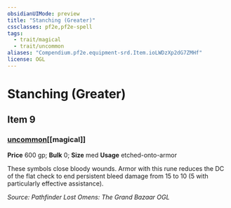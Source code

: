 ```yaml
---
obsidianUIMode: preview
title: "Stanching (Greater)"
cssclasses: pf2e,pf2e-spell
tags:
  - trait/magical
  - trait/uncommon
aliases: "Compendium.pf2e.equipment-srd.Item.ioLWDzXp2dG7ZMHf"
license: OGL
---
```

# Stanching (Greater)
## Item 9
### [uncommon](uncommon "Uncommon Rarity Trait")[[magical]]


**Price** 600 gp; 
**Bulk** 0; **Size** med
**Usage** etched-onto-armor

These symbols close bloody wounds. Armor with this rune reduces the DC of the flat check to end persistent bleed damage from 15 to 10 (5 with particularly effective assistance).

*Source: Pathfinder Lost Omens: The Grand Bazaar*
*OGL*